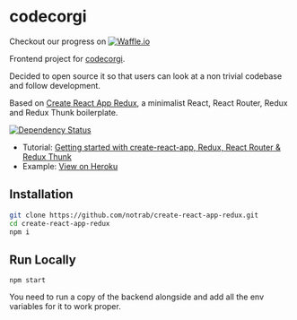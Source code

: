 # codecorgi

Checkout our progress on [![Waffle.io](https://badge.waffle.io/corgicode/frontend-react.svg?columns=all)](https://waffle.io/corgicode/frontend-react)


Frontend project for [codecorgi](codecorgi.co).

Decided to open source it so that users can look at a non trivial codebase and follow development.

Based on [Create React App Redux](https://github.com/notrab/create-react-app-redux.git), a minimalist React, React Router,
Redux and Redux Thunk boilerplate.

[![Dependency Status](https://dependencyci.com/github/corgicode/frontend-react/badge)](https://dependencyci.com/github/corgicode/frontend-react)

* Tutorial: [Getting started with create-react-app, Redux, React Router & Redux Thunk](https://medium.com/@notrab/getting-started-with-create-react-app-redux-react-router-redux-thunk-d6a19259f71f)
* Example: [View on Heroku](https://cra-redux-router-thunk.herokuapp.com/)

## Installation

```bash
git clone https://github.com/notrab/create-react-app-redux.git
cd create-react-app-redux
npm i
```

## Run Locally

```
npm start
```

You need to run a copy of the backend alongside and add all the env variables for it to work proper.

